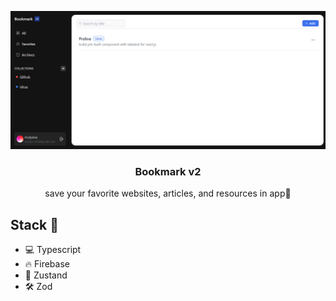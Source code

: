 ![](https://raw.githubusercontent.com/mmulyana/mmulyana/main/assets/bookmark-v2.png)

<h3 align="center">Bookmark v2</h3>
<p align="center">
  save your favorite websites, articles, and resources in app📙
</p>

## Stack 🚀

- 💻 Typescript
- 🔥 Firebase
- 🔄 Zustand
- 🛠️ Zod
